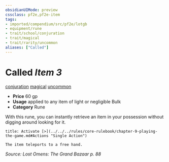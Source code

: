 ```yaml
---
obsidianUIMode: preview
cssclass: pf2e,pf2e-item
tags:
- imported/compendium/src/pf2e/lotgb
- equipment/rune
- trait/school/conjuration
- trait/magical
- trait/rarity/uncommon
aliases: ["Called"]
---
```

# Called *Item 3*  
[conjuration](conjuration.md)  [magical](magical.md)  [uncommon](uncommon.md)  

- **Price** 60 gp
- **Usage** applied to any item of light or negligible Bulk
- **Category** Rune

With this rune, you can instantly retrieve an item in your possession without digging around looking for it.

```ad-embed-ability
title: Activate [>](../../../rules/core-rulebook/chapter-9-playing-the-game.md#Actions "Single Action")

The item teleports to a free hand.
```

*Source: Lost Omens: The Grand Bazaar p. 88*
